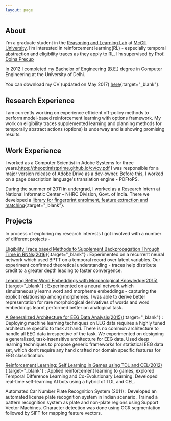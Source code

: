 ```yaml
---
layout: page
---
```

About
-----

I'm a graduate student in the [Reasoning and Learning Lab](http://rl.cs.mcgill.ca/) at [McGill University](https://www.mcgill.ca/). I’m interested in reinforcement learning(RL) - especially temporal abstraction and eligibility traces as they apply to RL. I’m supervised by [Prof. Doina Precup](http://cs.mcgill.ca/~dprecup/) 

In 2012 I completed my Bachelor of Engineering (B.E.) degree in Computer Engineering at the University of Delhi. 

You can download my CV (updated on May 2017) [here](https://ayhjain.github.io/cv/Resume.pdf){:target="_blank"}.



Research Experience
--------

I am currently working on experience efficient off-policy methods to perform model-based reinforcement learning with options framework. My work on eligibility traces supplemented learning and planning methods for temporally abstract actions (options) is underway and is showing promising results.



Work Experience
----------

I worked as a Computer Scientist in Adobe Systems for three years.https://theoptimistprime.github.io/cv/cv.pdf I was responsible for a major version release of Adobe Drive as a dev-owner. Before this, I worked on a page description language's translation engine - PDFtoPS.

During the summer of 2011 in undergrad, I worked as a Research Intern at National Informatic Center – NHRC Division, Govt. of India. There we developed a [library for fingerprint enrolment, feature extraction and matching](https://theoptimistprime.github.io/cv/AFIS.pdf){:target="_blank"}.



Projects
--------

In process of exploring my research interests I got involved with a number of different projects - 

[Eligibility Trace based Methods to Supplement Backpropagation Through Time in RNNs​ (2016)](https://theoptimistprime.github.io/cv/rnn.pdf){:target="_blank"} : Experimented on a recurrent neural network which used BPTT on a temporal record over latent variables. Our experiment confirmed theoretical understanding - traces help distribute credit to a greater depth leading to faster convergence.

[Learning Better Word Embeddings with Morphological Knowledge ​(2015)](https://theoptimistprime.github.io/cv/word-embeddings.pdf){:target="_blank"} : Experimented on a neural network which simultaneously learns word and morpheme embeddings - capturing the explicit relationship among morphemes. I was able to derive better representation for rare morphological derivatives of words​ and word embeddings learnt performed better on analogical task​.

[A Generalized Architecture for EEG Data Analysis ​(2015)](https://theoptimistprime.github.io/cv/generalized-architecture-eeg.pdf){:target="_blank"} : Deploying machine learning techniques on EEG data requires a highly tuned architecture specific to task at hand. There is no common architecture to handle all EEG data irrespective of the task. We experimented on designing a generalized, task-insensitive architecture for EEG data. Used deep learning techniques to propose generic frameworks for statistical EEG data set, which don’t require any hand crafted nor domain specific features for EEG classification.

[Reinforcement Learning: Self Learning in Games using TDL and CEL ​(2012)](https://theoptimistprime.github.io/cv/btp.pdf){:target="_blank"} : Applied reinforcement learning to games, explored Temporal Difference Learning and Co-Evolutionary Learning. Developed real-time self-learning AI bots using a hybrid of TDL and CEL.

Automated Car Number Plate Recognition System (2011) : Developed an automated license plate recognition system in Indian scenario. Trained a pattern recognition system as plate and non-plate regions using Support Vector Machines. Character detection was done using OCR segmentation followed by SIFT for mapping feature vectors.

